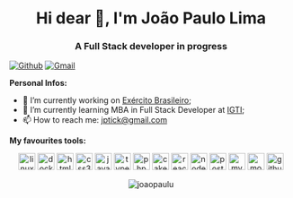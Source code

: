 <h1 align="center">Hi dear 👋, I'm João Paulo Lima</h1>
<h3 align="center">A Full Stack developer in progress</h3>

[![Github](https://img.shields.io/badge/-Github-000?style=flat&logo=Github&logoColor=white)](https://github.com/joaopaulu)
[![Gmail](https://img.shields.io/badge/-Gmail-c14438?style=flat&logo=Gmail&logoColor=white)](mailto:jptickl@gmail.com)


**Personal Infos:**

- 💼 I’m currently working on [Exército Brasileiro](https://www.eb.mil.br);
- 🌱 I’m currently learning MBA in Full Stack Developer at [IGTI](https://www.igti.com.br/cursos/mba-em-desenvolvimento-full-stack/);
- 📫 How to reach me: jptick@gmail.com

**My favourites tools:** 
<p align="center">
  
<img src="https://devicons.github.io/devicon/devicon.git/icons/ubuntu/ubuntu-plain.svg" alt="linux"  width="30" height="30"/>
<img src="https://devicons.github.io/devicon/devicon.git/icons/docker/docker-plain.svg" alt="docker"  width="30" height="30"/>

<img src="https://devicons.github.io/devicon/devicon.git/icons/html5/html5-plain.svg" alt="html5"  width="30" height="30"/>
<img src="https://devicons.github.io/devicon/devicon.git/icons/css3/css3-plain.svg" alt="css3"  width="30" height="30"/>
<img src="https://devicons.github.io/devicon/devicon.git/icons/javascript/javascript-original.svg" alt="javascript" width="30" height="30"/>
<img src="https://devicons.github.io/devicon/devicon.git/icons/typescript/typescript-original.svg" alt="typescript" width="30" height="30"/>


<img src="https://devicons.github.io/devicon/devicon.git/icons/php/php-plain.svg" alt="php" width="30" height="30"/>
<img src="https://devicons.github.io/devicon/devicon.git/icons/cakephp/cakephp-original.svg" alt="cakephp" width="30" height="30"/>

<img src="https://devicons.github.io/devicon/devicon.git/icons/react/react-original.svg" alt="react" width="30" height="30"/>
<img src="https://devicons.github.io/devicon/devicon.git/icons/nodejs/nodejs-original.svg" alt="nodejs" width="30" height="30"/>

<img src="https://devicons.github.io/devicon/devicon.git/icons/postgresql/postgresql-plain.svg" alt="postgresql" width="30" height="30"/>
<img src="https://devicons.github.io/devicon/devicon.git/icons/mysql/mysql-original.svg" alt="mysql" width="30" height="30"/>
<img src="https://devicons.github.io/devicon/devicon.git/icons/mongodb/mongodb-plain.svg" alt="mongodb" width="30" height="30"/>  
<img src="https://devicons.github.io/devicon/devicon.git/icons/github/github-original.svg" alt="github" width="30" height="30"/>  
  
</p>

<p align="center">
<img src="https://github-readme-stats.vercel.app/api?username=joaopaulu&show_icons=true" alt="joaopaulu"/> 
</p>
<!--
**joaopaulu/joaopaulu** is a ✨ _special_ ✨ repository because its `README.md` (this file) appears on your GitHub profile.

Here are some ideas to get you started:

- 🔭 I’m currently working on ...

- 👯 I’m looking to collaborate on ...
- 🤔 I’m looking for help with ...
- 💬 Ask me about ...
- 📫 How to reach me: ...
- 😄 Pronouns: ...
- ⚡ Fun fact: ...
-->
